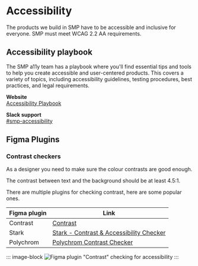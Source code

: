 # Accessibility
The products we build in SMP have to be accessible and inclusive for everyone. SMP must meet WCAG 2.2 AA requirements.

## Accessibility playbook
The SMP a11y team has a playbook where you'll find essential tips and tools to help you create accessible and user-centered products. This covers a variety of topics, including accessibility guidelines, testing procedures, best practices, and legal requirements.

**Website**<br>
[Accessibility Playbook](https://zeroheight.com/23ed9d143/p/504116-accessibility-playbook)

**Slack support**<br>
[#smp-accessibility](https://sch-chat.slack.com/archives/C06MRNFR8)

## Figma Plugins
### Contrast checkers
As a designer you need to make sure the colour contrasts are good enough. 

The contrast between text and the background should be at least 4.5:1.

There are multiple plugins for checking contrast, here are some popular ones.

| Figma plugin | Link                                                                                                                                       |
| ------------ | ------------------------------------------------------------------------------------------------------------------------------------------ |
| Contrast     | [Contrast](https://www.figma.com/community/plugin/748533339900865323/contrast)                                                             |
| Stark        | [Stark - Contrast & Accessibility Checker](https://www.figma.com/community/plugin/732603254453395948/stark-contrast-accessibility-checker) |
| Polychrom    | [Polychrom Contrast Checker](https://www.figma.com/community/plugin/1281280685402026529/polychrom)                                         |

::: image-block
![Figma plugin "Contrast" checking for accessibility](/images/foundations/figma-plugin-contrast.png)
:::
